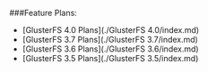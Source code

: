 ###Feature Plans:

-  [GlusterFS 4.0 Plans](./GlusterFS 4.0/index.md)
-  [GlusterFS 3.7 Plans](./GlusterFS 3.7/index.md)
-  [GlusterFS 3.6 Plans](./GlusterFS 3.6/index.md)
-  [GlusterFS 3.5 Plans](./GlusterFS 3.5/index.md)